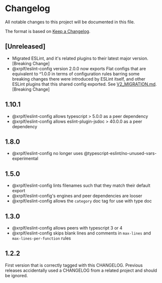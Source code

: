 # Changelog

All notable changes to this project will be documented in this file.

The format is based on [Keep a Changelog](https://keepachangelog.com/en/1.0.0/).

## [Unreleased]
- Migrated ESLint, and it's related plugins to their latest major version. [Breaking Change]
- @xrplf/eslint-config version 2.0.0 now exports Flat configs that are equivalent to ^1.0.0 in terms of configuration rules barring some breaking changes there were introduced by ESLint itself, and other ESLint plugins that this shared config exported. See [V2_MIGRATION.md](./V2_MIGRATION.md). [Breaking Change]

## 1.10.1
- @xrplf/eslint-config allows typescript > 5.0.0 as a peer dependency
- @xrplf/eslint-config allows eslint-plugin-jsdoc > 40.0.0 as a peer dependency

## 1.8.0
- @xrplf/eslint-config no longer uses @typescript-eslint/no-unused-vars-experimental

## 1.5.0
- @xrplf/eslint-config lints filenames such that they match their default export
- @xrplf/eslint-config's engines and peer dependencies are looser
- @xrplf/eslint-config allows the `category` doc tag for use with type doc

## 1.3.0
- @xrplf/eslint-config allows peers with typescript 3 or 4
- @xrplf/eslint-config skips blank lines and comments in
  `max-lines` and `max-lines-per-function` rules

## 1.2.2
First version that is correctly tagged with this CHANGELOG. Previous releases
accidentally used a CHANGELOG from a related project and should be ignored.
